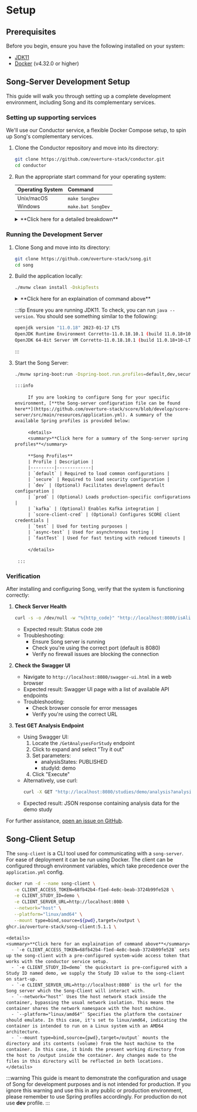 # Setup

## Prerequisites

Before you begin, ensure you have the following installed on your system:
- [JDK11](https://www.oracle.com/ca-en/java/technologies/downloads/)
- [Docker](https://www.docker.com/products/docker-desktop/) (v4.32.0 or higher)

## Song-Server Development Setup

This guide will walk you through setting up a complete development environment, including Song and its complementary services.

### Setting up supporting services

We'll use our Conductor service, a flexible Docker Compose setup, to spin up Song's complementary services.

1. Clone the Conductor repository and move into its directory:

    ```bash
    git clone https://github.com/overture-stack/conductor.git
    cd conductor
    ```

2. Run the appropriate start command for your operating system:

   | Operating System | Command         |
   |------------------|-----------------|
   | Unix/macOS       | `make SongDev`  |
   | Windows          | `make.bat SongDev` |


    <details>
    <summary>**Click here for a detailed breakdown**</summary>

    This command will set up all complementary services for Song development as follows:

    ![SongDev](./assets/songDev.svg 'Song Dev Environment')

    | Service | Port | Description | Purpose in Song Development |
    |---------|------|-------------|------------------------------|
    | Conductor | `9204` | Orchestrates deployments and environment setups | Manages the overall development environment |
    | Keycloak-db | - | Database for Keycloak (no exposed port) | Stores Keycloak data for authentication |
    | Keycloak | `8180` | Authorization and authentication service | Provides OAuth2 authentication for Score |
    | Song-db | `5433` | Database for Song | Stores metadata managed by Song |
    | Score | `8087` | File Transfer service | Handles file uploads, downloads, and storage operation |
    | Minio | `9000` | Object storage provider | Simulates S3-compatible storage for Score |

    - Ensure all ports are free on your system before starting the environment.
    - You may need to adjust the ports in the `docker-compose.yml` file if you have conflicts with existing services.

    For more information, see our [Conductor documentation linked here](/docs/other-software/Conductor)

    </details>

### Running the Development Server 

1. Clone Song and move into its directory:

    ```bash
    git clone https://github.com/overture-stack/song.git
    cd song
    ```

2. Build the application locally:

   ```bash
   ./mvnw clean install -DskipTests
   ```

    <details>
    <summary>**Click here for an explaination of command above**</summary>

    - `./mvnw`: This is the Maven wrapper script, which ensures you're using the correct version of Maven.
    - `clean`: This removes any previously compiled files.
    - `install`: This compiles the project, runs tests, and installs the package into your local Maven repository.
    - `-DskipTests`: This flag skips running tests during the build process to speed things up.

    </details>

    :::tip
    Ensure you are running JDK11. To check, you can run `java --version`. You should see something similar to the following:
    ```bash
    openjdk version "11.0.18" 2023-01-17 LTS
    OpenJDK Runtime Environment Corretto-11.0.18.10.1 (build 11.0.18+10-LTS)
    OpenJDK 64-Bit Server VM Corretto-11.0.18.10.1 (build 11.0.18+10-LTS, mixed mode)
    ```
    :::

3. Start the Song Server:

   ```bash
   ./mvnw spring-boot:run -Dspring-boot.run.profiles=default,dev,secure -pl song-server
   ```
       :::info

            If you are looking to configure Song for your specific environment, [**the Song-server configuration file can be found here**](https://github.com/overture-stack/score/blob/develop/score-server/src/main/resources/application.yml). A summary of the available Spring profiles is provided below:

            <details>
            <summary>**Click here for a summary of the Song-server spring profiles**</summary>

            **Song Profiles**
            | Profile | Description |
            |---------|-------------|
            | `default` | Required to load common configurations |
            | `secure` | Required to load security configuration |
            | `dev` | (Optional) Facilitates development default configuration |
            | `prod` | (Optional) Loads production-specific configurations |
            | `kafka` | (Optional) Enables Kafka integration |
            | `score-client-cred` | (Optional) Configures SCORE client credentials |
            | `test` | Used for testing purposes |
            | `async-test` | Used for asynchronous testing |
            | `fastTest` | Used for fast testing with reduced timeouts |

            </details>

        :::

### Verification


After installing and configuring Song, verify that the system is functioning correctly:

1. **Check Server Health**
   ```bash
   curl -s -o /dev/null -w "%{http_code}" "http://localhost:8080/isAlive" -H "accept: */*"
   ```
   - Expected result: Status code `200`
   - Troubleshooting:
     - Ensure Song server is running
     - Check you're using the correct port (default is 8080)
     - Verify no firewall issues are blocking the connection

2. **Check the Swagger UI**
   - Navigate to `http://localhost:8080/swagger-ui.html` in a web browser
   - Expected result: Swagger UI page with a list of available API endpoints
   - Troubleshooting:
     - Check browser console for error messages
     - Verify you're using the correct URL

3. **Test GET Analysis Endpoint**
   - Using Swagger UI:
     1. Locate the `/GetAnalysesForStudy` endpoint
     2. Click to expand and select "Try it out"
     3. Set parameters:
        - analysisStates: PUBLISHED
        - studyId: demo
     4. Click "Execute"
   - Alternatively, use curl:
     ```bash
     curl -X GET "http://localhost:8080/studies/demo/analysis?analysisStates=PUBLISHED" -H "accept: */*"
     ```
   - Expected result: JSON response containing analysis data for the demo study

For further assistance, [open an issue on GitHub](https://github.com/overture-stack/song/issues/new?assignees=&labels=&projects=&template=Feature_Requests.md).

## Song-Client Setup

The `song-client` is a CLI tool used for communicating with a `song-server`. For ease of deployment it can be run using Docker. The client can be configured through environment variables, which take precedence over the `application.yml` config.

   ```bash
   docker run -d --name song-client \
      -e CLIENT_ACCESS_TOKEN=68fb42b4-f1ed-4e8c-beab-3724b99fe528 \
      -e CLIENT_STUDY_ID=demo \
      -e CLIENT_SERVER_URL=http://localhost:8080 \
      --network="host" \
      --platform="linux/amd64" \
      --mount type=bind,source=${pwd},target=/output \
   ghcr.io/overture-stack/song-client:5.1.1 \
   ```

    <details>
    <summary>**Click here for an explaination of command above**</summary>
      - `-e CLIENT_ACCESS_TOKEN=68fb42b4-f1ed-4e8c-beab-3724b99fe528` sets up the song-client with a pre-configured system-wide access token that works with the conductor service setup.
      - `-e CLIENT_STUDY_ID=demo` the quickstart is pre-configured with a Study ID named demo, we supply the Study ID value to the song-client on start-up.
      - `-e CLIENT_SERVER_URL=http://localhost:8080` is the url for the Song server which the Song-Client will interact with.
      - `--network="host"` Uses the host network stack inside the container, bypassing the usual network isolation. This means the container shares the network namespace with the host machine.
      - `--platform="linux/amd64"` Specifies the platform the container should emulate. In this case, it's set to linux/amd64, indicating the container is intended to run on a Linux system with an AMD64 architecture.
      - `--mount type=bind,source={pwd},target=/output` mounts the directory and its contents (volume) from the host machine to the container. In this case, it binds the present working directory from the host to /output inside the container. Any changes made to the files in this directory will be reflected in both locations.
    </details>

:::warning
This guide is meant to demonstrate the configuration and usage of Song for development purposes and is not intended for production. If you ignore this warning and use this in any public or production environment, please remember to use Spring profiles accordingly. For production do not use **dev** profile.
:::


